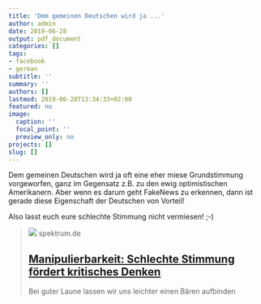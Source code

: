```yaml
---
title: 'Dem gemeinen Deutschen wird ja ...'
author: admin
date: 2019-06-28
output: pdf_document
categories: []
tags:
- facebook
- german
subtitle: ''
summary: ''
authors: []
lastmod: 2019-06-28T13:34:33+02:00
featured: no
image:
  caption: ''
  focal_point: ''
  preview_only: no
projects: []
slug: []
---
```

Dem gemeinen Deutschen wird ja oft eine eher miese Grundstimmung vorgeworfen, ganz im Gegensatz z.B. zu den ewig optimistischen Amerikanern. Aber wenn es darum geht FakeNews zu erkennen, dann ist gerade diese Eigenschaft der Deutschen von Vorteil! 

Also lasst euch eure schlechte Stimmung nicht vermiesen! ;-)
> [![](https://static.spektrum.de/fm/912/AdobeStock_308057778_luismolinero.jpeg?f=1920x1080)](https://www.spektrum.de/news/schlechte-stimmung-foerdert-kritisches-denken/1637748)
> spektrum.de
> ## [Manipulierbarkeit: Schlechte Stimmung fördert kritisches Denken](https://www.spektrum.de/news/schlechte-stimmung-foerdert-kritisches-denken/1637748)
>
>Bei guter Laune lassen wir uns leichter einen Bären aufbinden

